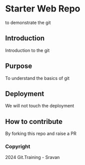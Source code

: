 # Starter Web Repo
to demonstrate the git 

## Introduction
Introduction to the git

## Purpose
To understand the basics of git

## Deployment
We will not touch the deployment

## How to contribute
By forking this repo and raise a PR

### Copyright
2024 Git.Training - Sravan

